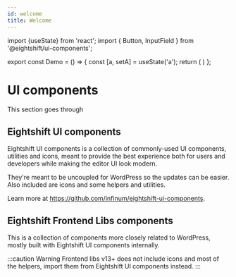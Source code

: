 ```yaml
---
id: welcome
title: Welcome
---
```

import {useState} from 'react';
import { Button, InputField } from '@eightshift/ui-components';

export const Demo = () => {
	const [a, setA] = useState('a');
	return (
		<InputField value={a} onChange={setA} />
	)
};

# UI components
This section goes through

## Eightshift UI components

Eightshift UI components is a collection of commonly-used UI components, utilities and icons, meant to provide the best experience both for users and developers while making the editor UI look modern.

They're meant to be uncoupled for WordPress so the updates can be easier. Also included are icons and some helpers and utilities.

Learn more at https://github.com/infinum/eightshift-ui-components.

## Eightshift Frontend Libs components

This is a collection of components more closely related to WordPress, mostly built with Eightshift UI components internally.

:::caution Warning
Frontend libs v13+ does not include icons and most of the helpers, import them from Eightshift UI components instead.
:::
